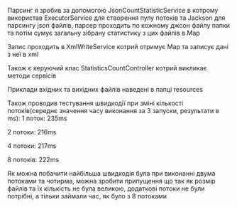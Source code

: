 Парсинг я зробив за допомогою JsonCountStatisticService в котрому використав ExecutorService для створення пулу потоків та Jackson для парсингу json файлів, парсер проходить по кожному джсон файлу папки та потім сумує загальну зібрану статистику з цих файлів в Map

Запис проходить в XmlWriteService котрий отримує Map та записує дані з неї в xml

Також є керуючий клас StatisticsCountController котрий викликає методи сервісів

Приклади вхідних та вихідних файлів наведені в папці resources

Також проводив тестування швидкодії при зміні кількості потоків(середнє значення часу виконання за 3 запуски, результати в ms):
1 поток: 235ms

2 потоки: 216ms 

4 потоки: 217ms

8 потоків: 222ms

Як можна побачити найбільша швидкодія була при виконанні двума потоками та чотирма, можна зробити припущення що так як розмір файлів та їх кількість не була великою, додаткові потоки не були потрібні, а тільки займали час, як було з 8 потоками
